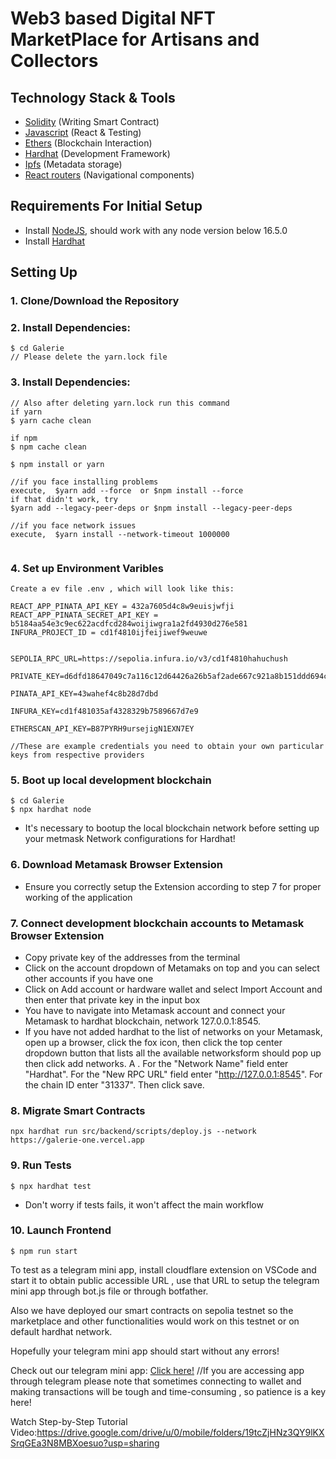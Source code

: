 # Web3 based Digital NFT MarketPlace for Artisans and Collectors

## Technology Stack & Tools
- [Solidity](https://docs.soliditylang.org/en/latest/) (Writing Smart Contract)
- [Javascript](https://developer.mozilla.org/en-US/docs/Web/JavaScript) (React & Testing)
- [Ethers](https://docs.ethers.io/v5/) (Blockchain Interaction)
- [Hardhat](https://hardhat.org/) (Development Framework)
- [Ipfs](https://ipfs.io/) (Metadata storage)
- [React routers](https://v5.reactrouter.com/) (Navigational components)

## Requirements For Initial Setup
- Install [NodeJS](https://nodejs.org/en/), should work with any node version below 16.5.0
- Install [Hardhat](https://hardhat.org/)


## Setting Up
### 1. Clone/Download the Repository

### 2. Install Dependencies:
```
$ cd Galerie
// Please delete the yarn.lock file
```
### 3. Install Dependencies:
```
// Also after deleting yarn.lock run this command 
if yarn 
$ yarn cache clean

if npm 
$ npm cache clean

$ npm install or yarn 

//if you face installing problems 
execute,  $yarn add --force  or $npm install --force
if that didn't work, try
$yarn add --legacy-peer-deps or $npm install --legacy-peer-deps

//if you face network issues
execute,  $yarn install --network-timeout 1000000
          
```
### 4. Set up Environment Varibles 
```
Create a ev file .env , which will look like this:

REACT_APP_PINATA_API_KEY = 432a7605d4c8w9euisjwfji
REACT_APP_PINATA_SECRET_API_KEY = b5184aa54e3c9ec622acdfcd284woijiwgra1a2fd4930d276e581
INFURA_PROJECT_ID = cd1f4810ijfeijiwef9weuwe


SEPOLIA_RPC_URL=https://sepolia.infura.io/v3/cd1f4810hahuchush

PRIVATE_KEY=d6dfd18647049c7a116c12d64426a26b5af2ade667c921a8b151ddd694c6cc6f

PINATA_API_KEY=43wahef4c8b28d7dbd

INFURA_KEY=cd1f481035af4328329b7589667d7e9

ETHERSCAN_API_KEY=B87PYRH9ursejigN1EXN7EY

//These are example credentials you need to obtain your own particular keys from respective providers
```

### 5. Boot up local development blockchain
```
$ cd Galerie
$ npx hardhat node
```
- It's necessary to bootup the local blockchain network before setting up your metmask Network configurations for Hardhat! 

### 6. Download Metamask Browser Extension
- Ensure you correctly setup the Extension according to step 7 for proper working of the application

### 7. Connect development blockchain accounts to Metamask Browser Extension
- Copy private key of the addresses from the terminal
- Click on the account dropdown of Metamaks on top and you can select other accounts if you have one
- Click on Add account or hardware wallet and select Import Account and then enter that private key in the input box
- You have to navigate into Metamask account and connect your Metamask to hardhat blockchain, network 127.0.0.1:8545.
- If you have not added hardhat to the list of networks on your Metamask, open up a browser, click the fox icon, then click the top center dropdown button that lists all the available networksform should pop up then click add networks. A . For the "Network Name" field enter "Hardhat". For the "New RPC URL" field enter "http://127.0.0.1:8545". For the chain ID enter "31337". Then click save.  


### 8. Migrate Smart Contracts
`npx hardhat run src/backend/scripts/deploy.js --network https://galerie-one.vercel.app`

### 9. Run Tests
`$ npx hardhat test`
- Don't worry if tests fails, it won't affect the main workflow


### 10. Launch Frontend
`$ npm run start`

To test as a telegram mini app, install cloudflare extension on VSCode and start it to obtain public accessible URL , use that URL to setup the telegram mini app through
bot.js file or through botfather.

Also we have deployed our smart contracts on sepolia testnet so
the marketplace and other functionalities would work on this testnet or on default hardhat network.

Hopefully your telegram mini app should start without any errors! 

Check out our telegram mini app: [Click here!](https://t.me/Galeries_Telegram_Mini_App_Bot) 
//If you are accessing app through telegram please note that sometimes connecting to wallet and making transactions will be
tough and time-consuming , so patience is a key here!

Watch Step-by-Step Tutorial Video:https://drive.google.com/drive/u/0/mobile/folders/19tcZjHNz3QY9lKXSrqGEa3N8MBXoesuo?usp=sharing


